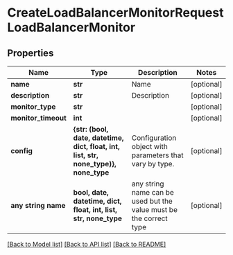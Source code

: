 # CreateLoadBalancerMonitorRequestLoadBalancerMonitor


## Properties
Name | Type | Description | Notes
------------ | ------------- | ------------- | -------------
**name** | **str** | Name | [optional] 
**description** | **str** | Description | [optional] 
**monitor_type** | **str** |  | [optional] 
**monitor_timeout** | **int** |  | [optional] 
**config** | **{str: (bool, date, datetime, dict, float, int, list, str, none_type)}, none_type** | Configuration object with parameters that vary by type. | [optional] 
**any string name** | **bool, date, datetime, dict, float, int, list, str, none_type** | any string name can be used but the value must be the correct type | [optional]

[[Back to Model list]](../README.md#documentation-for-models) [[Back to API list]](../README.md#documentation-for-api-endpoints) [[Back to README]](../README.md)


